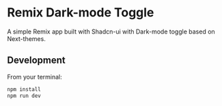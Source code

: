 # Remix Dark-mode Toggle

A simple Remix app built with Shadcn-ui with Dark-mode toggle based on Next-themes.

## Development

From your terminal:

```sh
npm install
npm run dev
```
